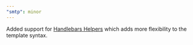 ```yaml
---
"smtp": minor
---
```


Added support for [Handlebars Helpers](https://github.com/helpers/handlebars-helpers) which adds more flexibility to the template syntax.
